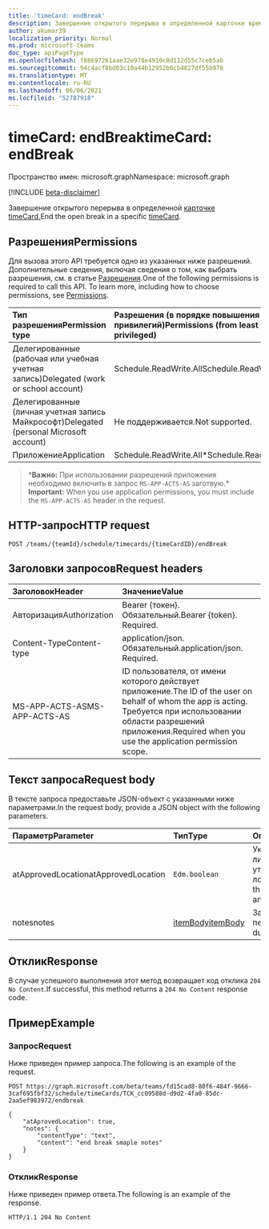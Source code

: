 ```yaml
---
title: 'timeCard: endBreak'
description: Завершение открытого перерыва в определенной карточке времени.
author: akumar39
localization_priority: Normal
ms.prod: microsoft-teams
doc_type: apiPageType
ms.openlocfilehash: f88697261aae32e978e4910c8d112d55c7ceb5ab
ms.sourcegitcommit: 94c4acf8bd03c10a44b12952b6cb4827df55b978
ms.translationtype: MT
ms.contentlocale: ru-RU
ms.lasthandoff: 06/06/2021
ms.locfileid: "52787918"
---
```

# <a name="timecard-endbreak"></a><span data-ttu-id="8a32f-103">timeCard: endBreak</span><span class="sxs-lookup"><span data-stu-id="8a32f-103">timeCard: endBreak</span></span>

<span data-ttu-id="8a32f-104">Пространство имен: microsoft.graph</span><span class="sxs-lookup"><span data-stu-id="8a32f-104">Namespace: microsoft.graph</span></span>

[!INCLUDE [beta-disclaimer](../../includes/beta-disclaimer.md)]

<span data-ttu-id="8a32f-105">Завершение открытого перерыва в определенной [карточке timeCard.](../resources/timeCard.md)</span><span class="sxs-lookup"><span data-stu-id="8a32f-105">End the open break in a specific [timeCard](../resources/timeCard.md).</span></span>

## <a name="permissions"></a><span data-ttu-id="8a32f-106">Разрешения</span><span class="sxs-lookup"><span data-stu-id="8a32f-106">Permissions</span></span>

<span data-ttu-id="8a32f-p101">Для вызова этого API требуется одно из указанных ниже разрешений. Дополнительные сведения, включая сведения о том, как выбрать разрешения, см. в статье [Разрешения](/graph/permissions-reference).</span><span class="sxs-lookup"><span data-stu-id="8a32f-p101">One of the following permissions is required to call this API. To learn more, including how to choose permissions, see [Permissions](/graph/permissions-reference).</span></span>

|<span data-ttu-id="8a32f-109">Тип разрешения</span><span class="sxs-lookup"><span data-stu-id="8a32f-109">Permission type</span></span>      | <span data-ttu-id="8a32f-110">Разрешения (в порядке повышения привилегий)</span><span class="sxs-lookup"><span data-stu-id="8a32f-110">Permissions (from least to most privileged)</span></span>              |
|:--------------------|:---------------------------------------------------------|
|<span data-ttu-id="8a32f-111">Делегированные (рабочая или учебная учетная запись)</span><span class="sxs-lookup"><span data-stu-id="8a32f-111">Delegated (work or school account)</span></span> | <span data-ttu-id="8a32f-112">Schedule.ReadWrite.All</span><span class="sxs-lookup"><span data-stu-id="8a32f-112">Schedule.ReadWrite.All</span></span>    |
|<span data-ttu-id="8a32f-113">Делегированные (личная учетная запись Майкрософт)</span><span class="sxs-lookup"><span data-stu-id="8a32f-113">Delegated (personal Microsoft account)</span></span> | <span data-ttu-id="8a32f-114">Не поддерживается.</span><span class="sxs-lookup"><span data-stu-id="8a32f-114">Not supported.</span></span>    |
|<span data-ttu-id="8a32f-115">Приложение</span><span class="sxs-lookup"><span data-stu-id="8a32f-115">Application</span></span> | <span data-ttu-id="8a32f-116">Schedule.ReadWrite.All\*</span><span class="sxs-lookup"><span data-stu-id="8a32f-116">Schedule.ReadWrite.All\*</span></span> |

><span data-ttu-id="8a32f-117">\***Важно:** При использовании разрешений приложения необходимо включить в запрос `MS-APP-ACTS-AS` заготвую.</span><span class="sxs-lookup"><span data-stu-id="8a32f-117">\* **Important:** When you use application permissions, you must include the `MS-APP-ACTS-AS` header in the request.</span></span>

## <a name="http-request"></a><span data-ttu-id="8a32f-118">HTTP-запрос</span><span class="sxs-lookup"><span data-stu-id="8a32f-118">HTTP request</span></span>

<!-- { "blockType": "ignored" } -->

```http
POST /teams/{teamId}/schedule/timecards/{timeCardID}/endBreak
```

## <a name="request-headers"></a><span data-ttu-id="8a32f-119">Заголовки запросов</span><span class="sxs-lookup"><span data-stu-id="8a32f-119">Request headers</span></span>

| <span data-ttu-id="8a32f-120">Заголовок</span><span class="sxs-lookup"><span data-stu-id="8a32f-120">Header</span></span>       | <span data-ttu-id="8a32f-121">Значение</span><span class="sxs-lookup"><span data-stu-id="8a32f-121">Value</span></span> |
|:---------------|:--------|
| <span data-ttu-id="8a32f-122">Авторизация</span><span class="sxs-lookup"><span data-stu-id="8a32f-122">Authorization</span></span>  | <span data-ttu-id="8a32f-p102">Bearer {токен}. Обязательный.</span><span class="sxs-lookup"><span data-stu-id="8a32f-p102">Bearer {token}. Required.</span></span>  |
| <span data-ttu-id="8a32f-125">Content-Type</span><span class="sxs-lookup"><span data-stu-id="8a32f-125">Content-type</span></span> | <span data-ttu-id="8a32f-p103">application/json. Обязательный.</span><span class="sxs-lookup"><span data-stu-id="8a32f-p103">application/json. Required.</span></span>|
| <span data-ttu-id="8a32f-128">MS-APP-ACTS-AS</span><span class="sxs-lookup"><span data-stu-id="8a32f-128">MS-APP-ACTS-AS</span></span> | <span data-ttu-id="8a32f-129">ID пользователя, от имени которого действует приложение.</span><span class="sxs-lookup"><span data-stu-id="8a32f-129">The ID of the user on behalf of whom the app is acting.</span></span> <span data-ttu-id="8a32f-130">Требуется при использовании области разрешений приложения.</span><span class="sxs-lookup"><span data-stu-id="8a32f-130">Required when you use the application permission scope.</span></span> |

## <a name="request-body"></a><span data-ttu-id="8a32f-131">Текст запроса</span><span class="sxs-lookup"><span data-stu-id="8a32f-131">Request body</span></span>

<span data-ttu-id="8a32f-132">В тексте запроса предоставьте JSON-объект с указанными ниже параметрами.</span><span class="sxs-lookup"><span data-stu-id="8a32f-132">In the request body, provide a JSON object with the following parameters.</span></span>

| <span data-ttu-id="8a32f-133">Параметр</span><span class="sxs-lookup"><span data-stu-id="8a32f-133">Parameter</span></span>    | <span data-ttu-id="8a32f-134">Тип</span><span class="sxs-lookup"><span data-stu-id="8a32f-134">Type</span></span>        | <span data-ttu-id="8a32f-135">Описание</span><span class="sxs-lookup"><span data-stu-id="8a32f-135">Description</span></span> |
|:-------------|:------------|:------------|
|<span data-ttu-id="8a32f-136">atApprovedLocation</span><span class="sxs-lookup"><span data-stu-id="8a32f-136">atApprovedLocation</span></span>| `Edm.boolean ` | <span data-ttu-id="8a32f-137">Указать, происходит ли это действие в утвержденной локации.</span><span class="sxs-lookup"><span data-stu-id="8a32f-137">Indicate if this action happens at an approved location.</span></span>|
|<span data-ttu-id="8a32f-138">notes</span><span class="sxs-lookup"><span data-stu-id="8a32f-138">notes</span></span>| [<span data-ttu-id="8a32f-139">itemBody</span><span class="sxs-lookup"><span data-stu-id="8a32f-139">itemBody</span></span>](../resources/itembody.md)  |<span data-ttu-id="8a32f-140">Заметки в конце перерыва.</span><span class="sxs-lookup"><span data-stu-id="8a32f-140">Notes during end of break.</span></span>|

## <a name="response"></a><span data-ttu-id="8a32f-141">Отклик</span><span class="sxs-lookup"><span data-stu-id="8a32f-141">Response</span></span>

<span data-ttu-id="8a32f-142">В случае успешного выполнения этот метод возвращает код отклика `204 No Content`.</span><span class="sxs-lookup"><span data-stu-id="8a32f-142">If successful, this method returns a `204 No Content` response code.</span></span>

## <a name="example"></a><span data-ttu-id="8a32f-143">Пример</span><span class="sxs-lookup"><span data-stu-id="8a32f-143">Example</span></span>

### <a name="request"></a><span data-ttu-id="8a32f-144">Запрос</span><span class="sxs-lookup"><span data-stu-id="8a32f-144">Request</span></span>
<span data-ttu-id="8a32f-145">Ниже приведен пример запроса.</span><span class="sxs-lookup"><span data-stu-id="8a32f-145">The following is an example of the request.</span></span> 

<!-- {
  "blockType": "request",
  "name": "timecard-endbreak"
}-->

```http
POST https://graph.microsoft.com/beta/teams/fd15cad8-80f6-484f-9666-3caf695fbf32/schedule/timeCards/TCK_cc09588d-d9d2-4fa0-85dc-2aa5ef983972/endbreak

{
    "atAprovedLocation": true,
    "notes": {
        "contentType": "text",
        "content": "end break smaple notes"
    }
}
```

### <a name="response"></a><span data-ttu-id="8a32f-146">Отклик</span><span class="sxs-lookup"><span data-stu-id="8a32f-146">Response</span></span>

<span data-ttu-id="8a32f-147">Ниже приведен пример ответа.</span><span class="sxs-lookup"><span data-stu-id="8a32f-147">The following is an example of the response.</span></span> 

<!-- {
  "blockType": "response",
  "truncated": true
} -->

```http
HTTP/1.1 204 No Content
```

<!-- uuid: 8fcb5dbc-d5aa-4681-8e31-b001d5168d79
2015-10-25 14:57:30 UTC -->
<!--
{
  "type": "#page.annotation",
  "description": "End Break",
  "keywords": "",
  "section": "documentation",
  "tocPath": "",
  "suppressions": [
  ]
}
-->

